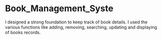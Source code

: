 # Book_Management_Syste

I designed a strong foundation to keep track of book details. I used the various functions like adding, removing,
searching, updating and displaying of books records.
